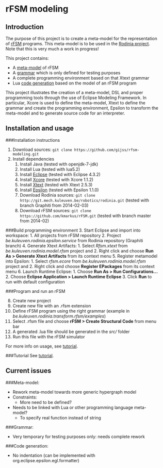 rFSM modeling
===

Introduction
---
The purpose of this project is to create a meta-model for the representation of [rFSM](http://people.mech.kuleuven.be/~mklotzbucher/rfsm/README.html) programs. This meta-model is to be used in the [Rodinia project](http://www.roboticsmodelling.eu/tooling/rodinia). Note that this is very much a work in progress!

This project contains:
* A [meta-model](https://github.com/gijss/rfsm-modeling/blob/master/be.kuleuven.rodinia.model.rfsm/model/rfsm.xcore) of rFSM
* A [grammar](https://github.com/gijss/rfsm-modeling/blob/master/be.kuleuven.rodinia.dsl.rfsm/be.kuleuven.rodinia.dsl.rfsm/src/be/kuleuven/rodinia/dsl/Rfsm.xtext) which is only defined for testing purposes
* A complete programming environment based on that Xtext grammar
* Lua [code generation](https://github.com/gijss/rfsm-modeling/tree/master/be.kuleuven.rodinia.transform.rfsm/epsilon) based on the model of an rFSM program

This project illustrates the creation of a meta-model, DSL and proper programming tools through the use of Eclipse Modeling Framework. In particular, Xcore is used to define the meta-model, Xtext to define the grammar and create the programming environment, Epsilon to transform the meta-model and to generate source code for an interpreter.

Installation and usage
---
###Installation instructions
1. Download sources: `git clone https://github.com/gijss/rfsm-modeling.git`
2. Install dependencies
    1. Install Java (tested with openjdk-7-jdk)
    2. Install Lua (tested with lua5.2)
    3. Install [Eclipse](https://www.eclipse.org/downloads/) (tested with Eclipse 4.3.2)
    4. Install [Xcore](https://wiki.eclipse.org/Xcore) (tested with Xcore 1.1.2)
    5. Install [Xtext](https://www.eclipse.org/Xtext/) (tested with Xtext 2.5.3)
    6. Install [Epsilon](https://www.eclipse.org/epsilon/) (tested with Epsilon 1.1.0)
    7. Download Rodinia sources: `git clone http://git.mech.kuleuven.be/robotics/rodinia.git` (tested with branch Graphiti from 2014-02-03)
    8. Download rFSM sources: `git clone https://github.com/kmarkus/rFSM.git` (tested with branch master from 2014-02)

###Build programming environment
3. Start Eclipse and import into workspace:
    1. All projects from rFSM repository
    2. Project _be.kuleuven.rodinia.epsilon.service_ from Rodinia repository (Graphiti branch)
4. Generate Xtext Artifacts:
    1. Select _Rfsm.xtext_ from _be.kuleuven.rodinia.model.rfsm_ project and
    2. Right click and choose __Run As > Generate Xtext Artifacts__ from its context menu
5. Register metamodel into Epsilon:
    1. Select _rfsm.ecore_ from _be.kuleuven.rodinia.model.rfsm_ project and
    2. Right click and choose __Register EPackages__ from its context menu
6. Launch Runtime Eclipse:
    1. Choose __Run As > Run Configurations...__
    2. Choose __Eclipse Application > Launch Runtime Eclipse__
    3. Click __Run__ to run with default configuration

###Program and run an rFSM

8. Create new project
10. Create new file with an .rfsm extension
11. Define rFSM program using the right grammar (example in _be.kuleuven.rodinia.transform.rfsm/examples_)
12. Select .rfsm file and choose __rFSM > Create Structural Code__ from menu bar
13. A generated .lua file should be generated in the _src/_ folder
14. Run this file with the rFSM simulator

For more info on usage, see [tutorial](https://github.com/gijss/rfsm-modeling/blob/master/doc/demo.md).

###Tutorial
See [tutorial](https://github.com/gijss/rfsm-modeling/blob/master/doc/demo.md).

Current issues
---
###Meta-model:
* Rework meta-model towards more generic hypergraph model
* Constraints:
    * More need to be defined?
* Needs to be linked with Lua or other programming language meta-model?
    * To specify real function instead of string

###Grammar:
* Very temporary for testing purposes only: needs complete rework

###Code generation:
* No indentation (can be implemented with org.eclipse.epsilon.egl.formatter)
